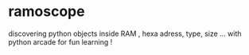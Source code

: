 # ramoscope
discovering python objects inside RAM , hexa adress, type, size ... with python arcade for fun learning !
